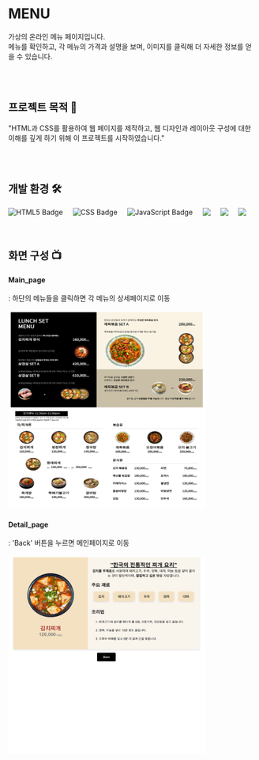 # MENU

가상의 온라인 메뉴 페이지입니다.
</br>
메뉴를 확인하고, 각 메뉴의 가격과 설명을 보며, 이미지를 클릭해 더 자세한 정보를 얻을 수 있습니다.

</br>
</br>

## 프로젝트 목적 💪

"HTML과 CSS를 활용하여 웹 페이지를 제작하고, 웹 디자인과 레이아웃 구성에 대한 이해를 깊게 하기 위해 이 프로젝트를 시작하였습니다."

</br>
</br>

## 개발 환경 🛠

<div style="display: flex; gap: 20px;">
<img src="https://img.shields.io/badge/html5-E34F26.svg?&style=for-the-badge&logo=html5&logoColor=white" alt="HTML5 Badge" />
<img src="https://img.shields.io/badge/css3-1572B6.svg?&style=for-the-badge&logo=css3&logoColor=white" alt="CSS Badge" />
<img src="https://img.shields.io/badge/javascript-F7DF1E.svg?&style=for-the-badge&logo=javascript&logoColor=black" alt="JavaScript Badge" />
<img src="https://img.shields.io/badge/visual%20studio%20code-%23007ACC.svg?&style=for-the-badge&logo=visual%20studio%20code&logoColor=white" />
<img src="https://img.shields.io/badge/git-%23F05032.svg?&style=for-the-badge&logo=git&logoColor=white" />
<img src="https://img.shields.io/badge/github-%23181717.svg?&style=for-the-badge&logo=github&logoColor=white" />
</div>

</br>
</br>

## 화면 구성 📺

<div style="align: center;">
<div>
    <h4>Main_page</h4>
    <div>: 하단의 메뉴들을 클릭하면 각 메뉴의 상세페이지로 이동</div>
</br>
    <img style="width: 400px; height: 400px" src="./readme_img/readme_MENU_2024_1223.html.png" />
</div>
<div>
    <h4>Detail_page</h4>
    <div>: 'Back' 버튼을 누르면 메인페이지로 이동</div>
</br>
    <img style="width: 400px; height: 400px" src="./readme_img/readme_MENU_2024_1223_link_1.html.png" />
</div>
</div>
